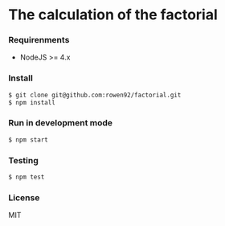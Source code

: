 # The calculation of the factorial

### Requirenments
* NodeJS >= 4.x

### Install
```sh
$ git clone git@github.com:rowen92/factorial.git
$ npm install
```

### Run in development mode
```sh
$ npm start
```

### Testing
```sh
$ npm test
```

### License
MIT
